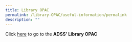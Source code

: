 ```yaml
---
title: Library OPAC
permalink: /library-OPAC/useful-information/permalink
description: ""
---
```

Click [here](https://schoolibrary.moe.edu.sg/admiraltysec) to go to the **ADSS' Library OPAC**